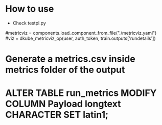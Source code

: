 # How to use
- Check testpl.py

#metricviz      = components.load_component_from_file("./metricviz.yaml")
#viz            = dkube_metricviz_op(user, auth_token, train.outputs['rundetails'])

# Generate a metrics.csv inside metrics folder of the output

# ALTER TABLE run_metrics MODIFY COLUMN Payload longtext CHARACTER SET latin1;

